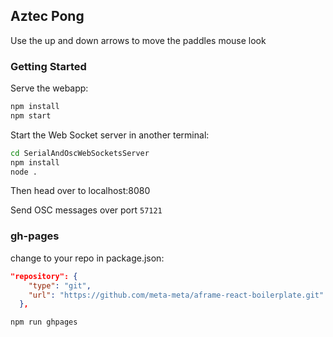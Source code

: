 ## Aztec Pong

Use the up and down arrows to move the paddles
mouse look


### Getting Started

Serve the webapp:
```bash
npm install
npm start
```

Start the Web Socket server in another terminal:
```bash
cd SerialAndOscWebSocketsServer
npm install
node .
```


Then head over to localhost:8080


Send OSC messages over port `57121`



### gh-pages

change to your repo in package.json:
```json
"repository": {
    "type": "git",
    "url": "https://github.com/meta-meta/aframe-react-boilerplate.git"
  },
```
```bash
npm run ghpages
```